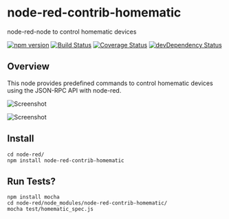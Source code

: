 # node-red-contrib-homematic
node-red-node to control homematic devices

[![npm version](https://badge.fury.io/js/node-red-contrib-homematic.svg)](http://badge.fury.io/js/node-red-contrib-homematic) [![Build Status](https://travis-ci.org/firsttris/node-red-contrib-homematic.svg?branch=master)](https://travis-ci.org/firsttris/node-red-contrib-homematic) [![Coverage Status](https://coveralls.io/repos/firsttris/node-red-contrib-homematic/badge.svg?branch=master)](https://coveralls.io/r/firsttris/node-red-contrib-homematic?branch=master) [![devDependency Status](https://david-dm.org/firsttris/node-red-contrib-homematic/dev-status.svg)](https://david-dm.org/firsttris/node-red-contrib-homematic#info=devDependencies)

## Overview
This node provides predefined commands to control homematic devices using the JSON-RPC API with node-red.

![Screenshot](https://dl.dropboxusercontent.com/u/13344648/dev/homematic2.PNG)

![Screenshot](https://dl.dropboxusercontent.com/u/13344648/dev/homematic1.PNG)

## Install
```chef
cd node-red/
npm install node-red-contrib-homematic
```

## Run Tests?
```chef
npm install mocha
cd node-red/node_modules/node-red-contrib-homematic/
mocha test/homematic_spec.js
```
